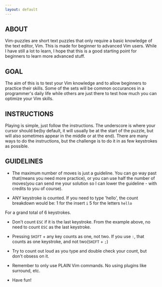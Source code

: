 ```yaml
---
layout: default
---
```


## ABOUT

Vim-puzzles are short text puzzles that only require a basic knowledge of the text editor, Vim. This is made for beginner to advanced Vim users. While I have still a lot to learn, I hope that this is a good starting point for beginners to learn more advanced stuff.

## GOAL

The aim of this is to test your Vim knowledge and to allow beginners to practice their skills. Some of the sets will be common occurances in a programmer's daily life while others are just there to test how much you can optimize your Vim skills.

## INSTRUCTIONS

Playing is simple, just follow the instructions. The underscore is where your cursor should be(by default, it will usually be at the start of the puzzle, but will also sometimes appear in the middle or at the end). There are many ways to do the instructions, but the challenge is to do it in as few keystrokes as possible.

## GUIDELINES

 - The maximum number of moves is just a guideline. You can go way past that(means you need more practice), or you can use half the number of moves(you can send me your solution so I can lower the guideline - with credits to you of course).

 - ANY keystroke is counted. If you need to type 'hello', the count breakdown would be:
  1 for the insert `i`
  5 for the letters `hello`

  For a grand total of 6 keystrokes.

 - Don't count `ESC` if it is the last keystroke. From the example above, no need to count `ESC` as the last keystroke.
 - Pressing `SHIFT` + any key counts as one, not two. If you use `:`, that counts as one keystroke, and not two(`SHIFT` + `;`)

 - Try to count out loud as you type and double check your count, but don't obsess on it.

 - Remember to only use PLAIN Vim commands. No using plugins like surround, etc.

 - Have fun!


